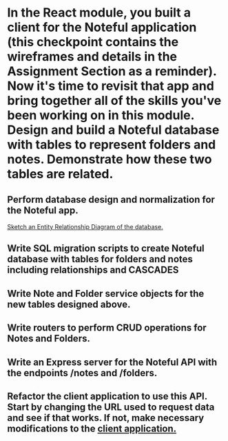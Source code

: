 # In the React module, you built a client for the Noteful application (this checkpoint contains the wireframes and details in the Assignment Section as a reminder). Now it's time to revisit that app and bring together all of the skills you've been working on in this module. Design and build a Noteful database with tables to represent folders and notes. Demonstrate how these two tables are related.


## Perform database design and normalization for the Noteful app. 
[Sketch an Entity Relationship Diagram of the database.](https://drive.google.com/file/d/1nj1XSGxGMP_s_AG2DCCGuCYEU_m2zbrc/view?usp=sharing)

## Write SQL migration scripts to create Noteful database with tables for folders and notes including relationships and CASCADES

## Write Note and Folder service objects for the new tables designed above.

## Write routers to perform CRUD operations for Notes and Folders.

## Write an Express server for the Noteful API with the endpoints /notes and /folders.

## Refactor the client application to use this API. Start by changing the URL used to request data and see if that works. If not, make necessary modifications to the [client application.](https://github.com/ChandaHubbard/Noteful-React-Client)
